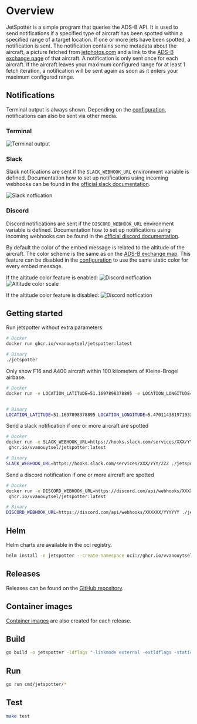 # Overview

JetSpotter is a simple program that queries the ADS-B API.
It is used to send notifications if a specified type of aircraft has been spotted within a specified range of a target location.
If one or more jets have been spotted, a notification is sent. The notification contains some metadata about the aircraft, a picture fetched from <a href="https://www.jetphotos.com" target="_blank">jetphotos.com</a> and a link to the <a href="https://globe.adsbexchange.com" target="_blank">ADS-B exchange page</a> of that aircraft.
A notification is only sent once for each aircraft. If the aircraft leaves your maximum configured range for at least 1 fetch iteration, a notification will be sent again as soon as it enters your maximum configured range.

## Notifications

Terminal output is always shown. Depending on the [configuration](configuration.md), notifications can also be sent via other media.

### Terminal

![Terminal output ](images/jetspotter-terminal-1.png)

### Slack

Slack notifications are sent if the `SLACK_WEBHOOK_URL` environment variable is defined.
Documentation how to set up notifications using incoming webhooks can be found in the [official slack documentation](https://api.slack.com/messaging/webhooks).

![Slack notfication ](images/jetspotter-slack-1.png)

### Discord

Discord notifications are sent if the `DISCORD_WEBHOOK_URL` environment variable is defined.
Documentation how to set up notifications using incoming webhooks can be found in the [official discord documentation](https://support.discord.com/hc/en-us/articles/228383668-Intro-to-Webhooks).

By default the color of the embed message is related to the altitude of the aircraft. The color scheme is the same as on the [ADS-B exchange map](https://globe.adsbexchange.com/). This feature can be disabled in the [configuration](configuration.md) to use the same static color for every embed message.

If the altitude color feature is enabled:
![Discord notfication ](images/jetspotter-discord-1.png)
![Altitude color scale ](images/jetspotter-color-scale.png)

If the altitude color feature is disabled:
![Discord notfication ](images/jetspotter-discord-2.png)

## Getting started

Run jetspotter without extra parameters.

```bash
# Docker
docker run ghcr.io/vvanouytsel/jetspotter:latest

# Binary
./jetspotter
```

Only show F16 and A400 aircraft within 100 kilometers of Kleine-Brogel airbase.

```bash
# Docker
docker run -e LOCATION_LATITUDE=51.1697898378895 -e LOCATION_LONGITUDE=5.470114381971933 -e AIRCRAFT_TYPES=F16,A400 -e MAX_RANGE_KILOMETERS=100 ghcr.io/vvanouytsel/jetspotter:latest


# Binary
LOCATION_LATITUDE=51.1697898378895 LOCATION_LONGITUDE=5.470114381971933 AIRCRAFT_TYPES=F16,A400 MAX_RANGE_KILOMETERS=100 ./jetspotter
```

Send a slack notification if one or more aircraft are spotted

```bash
# Docker
docker run -e SLACK_WEBHOOK_URL=https://hooks.slack.com/services/XXX/YYY/ZZZ
 ghcr.io/vvanouytsel/jetspotter:latest

# Binary
SLACK_WEBHOOK_URL=https://hooks.slack.com/services/XXX/YYY/ZZZ ./jetspotter
```

Send a discord notification if one or more aircraft are spotted

```bash
# Docker
docker run -e DISCORD_WEBHOOK_URL=https://discord.com/api/webhooks/XXXXXX/YYYYYY
 ghcr.io/vvanouytsel/jetspotter:latest

# Binary
DISCORD_WEBHOOK_URL=https://discord.com/api/webhooks/XXXXXX/YYYYYY ./jetspotter
```

## Helm

Helm charts are available in the oci registry.

```bash
helm install -n jetspotter --create-namespace oci://ghcr.io/vvanouytsel/jetspotter-chart/jetspotter
```

## Releases

Releases can be found on the [GitHub repository](https://github.com/vvanouytsel/jetspotter/releases).

## Container images

[Container images](https://github.com/vvanouytsel/jetspotter/pkgs/container/jetspotter) are also created for each release.

## Build

```bash
go build -o jetspotter -ldflags "-linkmode external -extldflags -static" cmd/jetspotter/jetspotter.go
```

## Run

```bash
go run cmd/jetspotter/*
```

## Test

```bash
make test
```
